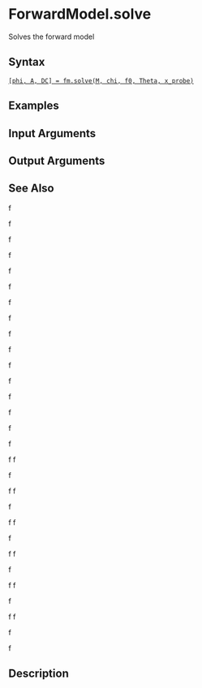 # ForwardModel.solve
Solves the forward model

## Syntax

[`[phi, A, DC] = fm.solve(M, chi, f0, Theta, x_probe)`](#d1)


<a id="d1"></a>

## Examples

## Input Arguments

## Output Arguments

## See Also

f

f

f

f

f

f

f

f

f

f

f

f

f

f

f

f

f
f

f

f
f

f

f
f

f

f
f

f

f
f

f

f
f

f

f
## Description
